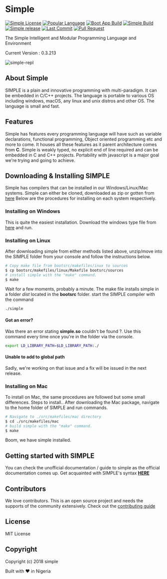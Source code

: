 # Simple

[![Simple License](https://img.shields.io/github/license/simple-lang/simple.svg)](https://github.com/simple-lang/simple/blob/master/LICENSE)
[![Popular Language](https://img.shields.io/github/languages/top/simple-lang/simple.svg)](https://github.com/simple-lang/simple/search?l=c)
[![Boot App Build](https://img.shields.io/badge/bootapp--build-passed-brightgreen.svg)](https://github.com/simple-lang/simple/tree/master/bootsrc/)
[![Simple Build](https://img.shields.io/badge/build-passing-brightgreen.svg)](https://github.com/simple-lang/simple/)
[![Simple release](https://img.shields.io/github/release/simple-lang/simple/all.svg)](https://github.com/simple-lang/simple/releases/)
[![Last Commit](https://img.shields.io/github/last-commit/simple-lang/simple.svg)](https://github.com/simple-lang/simple/commits/master)
[![Pull Request](https://img.shields.io/github/issues-pr-closed/simple-lang/simple.svg)](https://github.com/simple-lang/simple/issues?q=is%3Apr+is%3Aclosed)

The Simple Intelligent and Modular Programming Language and Environment

Current Version : 0.3.213

![simple-repl](https://i.imgur.com/qx5bbc3.png)

## About Simple

SIMPLE is a plain and innovative programming with multi-paradigm. It can be embedded in C/C++ projects. The language is portable to various OS including windows, macOS, any linux and unix distros and other OS. The language is small and fast.

## Features

Simple has features every programming language will have such as variable declarations, functional programming, Object oriented programming etc and more to come. It houses all these features as it parent architecture comes from **C**. Simple is weakly typed, no explicit end of line required and can be embedded in C and C++ projects. Portability with javascript is a major goal we're trying and going to achieve.

## Downloading & Installing SIMPLE

Simple has compilers that can be installed in our Windows/Linux/Mac systems. Simple can either be cloned, downloaded as zip or gotten from [here](https://simple-lang.sourceforge.io/)
Below are the procedures for installing on each system respectively.

### Installing on Windows

This is quite the easiest installation. Download the windows type file from [here](https://simple-lang.sourceforge.io/) and run.

### Installing on Linux

After downloading simple from either methods listed above, unzip/move into the SIMPLE folder from your console and follow the instructions below.

```sh
# Copy make file from bootsrc/makefiles/inux to sources
$ cp bootsrc/makefiles/linux/Makefile bootsrc/sources
# install simple with the "make" command.
$ make
```

Wait for a few moments, probably a minute. The make file installs simple in a folder *dist* located in the **bootsrc** folder. start the SIMPLE compiler with the command

```sh
./simple
```

#### Got an error?

Was there an error stating **simple.so** couldn't be found ?. Use this command every time once you're in the folder via the console.

```sh
export LD_LIBRARY_PATH=$LD_LIBRARY_PATH:./
```

#### Unable to add to global path

Sadly, we're working on that issue and a fix will be issued in the next release.

### Installing on Mac

To install on Mac, the same procedures are followed but some small differences. Steps to install..
After downloading the Mac package, navigate to the home folder of SIMPLE and run commands.

```sh
# Navigate to ./src/makefiles/mac directory
$ cd ./src/makefiles/mac
# build simple with the "make" command.
$ make
```

Boom, we have simple installed.

## Getting started with SIMPLE

You can check the unofficial documentation / guide to simple as the official documentation comes up. Get acquainted with SIMPLE's syntax [**HERE**](https://github.com/simple-lang/simple/blob/master/doc/Simple-Mini-Tutorial-v1.0.md)

## Contributors

We love contributors. This is an open source project and needs the supports of the community extensively. Check out the [contributing guide](/contributors.md)

## License

MIT License

## Copyright

Copyright (c) 2018 simple

 Built with :heart: in Nigeria
